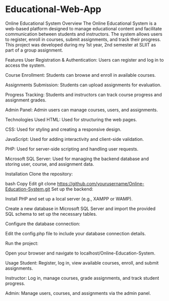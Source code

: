 # Educational-Web-App
Online Educational System
Overview
The Online Educational System is a web-based platform designed to manage educational content and facilitate communication between students and instructors. The system allows users to register, enroll in courses, submit assignments, and track their progress. This project was developed during my 1st year, 2nd semester at SLIIT as part of a group assignment.

Features
User Registration & Authentication: Users can register and log in to access the system.

Course Enrollment: Students can browse and enroll in available courses.

Assignments Submission: Students can upload assignments for evaluation.

Progress Tracking: Students and instructors can track course progress and assignment grades.

Admin Panel: Admin users can manage courses, users, and assignments.

Technologies Used
HTML: Used for structuring the web pages.

CSS: Used for styling and creating a responsive design.

JavaScript: Used for adding interactivity and client-side validation.

PHP: Used for server-side scripting and handling user requests.

Microsoft SQL Server: Used for managing the backend database and storing user, course, and assignment data.

Installation
Clone the repository:

bash
Copy
Edit
git clone https://github.com/yourusername/Online-Education-System.git
Set up the backend:

Install PHP and set up a local server (e.g., XAMPP or WAMP).

Create a new database in Microsoft SQL Server and import the provided SQL schema to set up the necessary tables.

Configure the database connection:

Edit the config.php file to include your database connection details.

Run the project:

Open your browser and navigate to localhost/Online-Education-System.

Usage
Student: Register, log in, view available courses, enroll, and submit assignments.

Instructor: Log in, manage courses, grade assignments, and track student progress.

Admin: Manage users, courses, and assignments via the admin panel.
